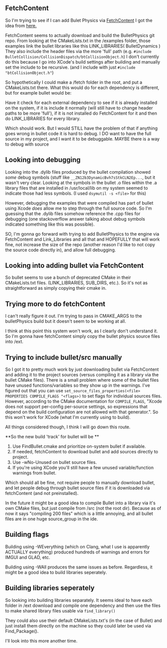 
## FetchContent
So I'm trying to see if I can add Bulet Physics via [FetchContent](https://cmake.org/cmake/help/latest/module/FetchContent.html)
I got the idea from [here.](https://www.reddit.com/r/cpp/comments/9284h5/dependency_management_with_cmake_and_git/e33xxh2/)

FetchContent seems to actually download and build the BulletPhysics git repo.
From looking at the CMakeLists.txt in the /examples folder, those examples link the bullet libraries like this
	LINK_LIBRARIES(
		BulletDynamics
	)
They also include the header files via the more 'full' path 
(e.g. `#include BulletCollision/CollisionDispatch/btCollisionObject.h`)
I don't currently do this because I go into XCode's build settings after building and manually set the include to be recursive. (and I include with just `#include "btCollisionObject.h"`)

So hypothetically I could make a /fetch folder in the root, and put a CMakeLists.txt there.
What this would do for each dependency is different, but for example bullet would be:

Have it check for each external dependency to see if it is already installed on the system, if it is include it normally (will still have to change header paths to be more 'full'), if it is not installed do FetchContent for it and then do LINK_LIBRARIES for every library.

Which should work. But I would STILL have the problem of that if anything goes wrong in bullet code it is hard to debug. I DO want to have the full source in my project, and I want it to be debuggable.
MAYBE there is a way to debug with source

## Looking into debugging
Looking into the .dylib files produced by the bullet compilation showed _some_ debug symbols (stuff like `__ZN12b3DynamicBvh7sStkCLN2Ep...`, but it wasn't very clear. Looking at the symbols in the bullet .o files within the .a library files that are installed in /usr/local/lib on my system seemed to indicate those had less symbols. (I used `dsymutil -s <file>` for this)

However, debugging the examples that were compiled has part of bullet using Xcode _does_ allow me to step through the full source code. So I'm guessing that the .dylib files somehow reference the .cpp files for debugging (one stackoverflow answer talking about debug symbols indicated something like this was possible).

SO, I'm gonna go forward with trying to add BulletPhysics to the engine via FetchContent and Link_Libraries and all that and HOPEFULLY that will work fine, not increase the size of the repo (another reason I'd like to not copy the source code directly in), and allow full debugging.

## Looking into adding bullet via FetchContent
So bullet seems to use a bunch of deprecated CMake in their CMakeLists.txt files. (LINK_LIBRARIES, SUB_DIRS, etc.). So it's not as straightforward as simply copying their cmake in.

## Trying more to do fetchContent
I can't really figure it out. I'm trying to pass in CMAKE_ARGS to the bulletPhysics build but it doesn't seem to be working at all.

I think at this point this system won't work, as I clearly don't understand it. So I'm gonna have fetchContent simply copy the bullet physics source files into /ext.

## Trying to include bullet/src manually
So I got it to pretty much work by just downloading bullet via FetchContent and adding it to the project sources (versus compiling it as a library via the bullet CMake files).
There is a small problem where some of the bullet files have unused functions/variables so they show up in the warnings. I've figured out that you can use `set_source_files_properties(<file> PROPERTIES COMPILE_FLAGS "<flags>)` to set flags for individual sources files.
However, according to the CMake documentation for `COMPILE_FLAGS`, "Xcode does not support per-config per-source settings, so expressions that depend on the build configuration are not allowed with that generator.". So this won't work for XCode (what I'm currently using to build).

All things considered though, I think I will go down this route.

**So the new build 'track' for bullet will be **
  1. Use FindBullet.cmake and prioritize on-system bullet if available. 
  2. If needed, fetchContent to download bullet and add sources directly to project. 
  3. Use -wNo-Unused on bullet source files. 
  4. If you're using XCode you'll still have a few unused variable/function warnings from bullet.

Which should all be fine, not require people to manually download bullet, and let people debug through bullet source files if it is downloaded via fetchContent (and not preinstalled).

In the future it might be a good idea to compile Bullet into a library via it's own CMake files, but just compile from /src (not the root dir). Because as of now it says "compiling 200 files" which is a little annoying, and all bullet files are in one huge source_group in the ide.

## Building flags
Building using -WEverything (which on Clang, what I use is apparently ACTUALLY everything) produced hundreds of warnings and errors for IMGUI and GLAD, etc.

Building using -WAll produces the same issues as before. Regardless, it might be a good idea to build libraries seperately.

## Building libraries seperately
So looking into building libraries separately. It seems ideal to have each folder in /ext download and compile one dependency and then use the files to make shared library files usable via `find_library()`

They could also use their default CMakeLists.txt's (in the case of Bullet) and just install them directly on the machine so they could later be used via Find_Package().

I'll look into this more another time.

